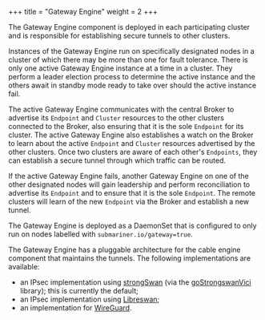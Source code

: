 +++
title =  "Gateway Engine"
weight = 2
+++

The Gateway Engine component is deployed in each participating cluster and
is responsible for establishing secure tunnels to other clusters. 

Instances of the Gateway Engine run on specifically designated nodes in a
cluster of which there may be more than one for fault tolerance. There is
only one active Gateway Engine instance at a time in a cluster. They
perform a leader election process to determine the active instance and the
others await in standby mode ready to take over should the active instance
fail. 

The active Gateway Engine communicates with the central Broker to advertise
its `Endpoint` and `Cluster` resources to the other clusters connected to the
Broker, also ensuring that it is the sole `Endpoint` for its cluster. The
active Gateway Engine also establishes a watch on the Broker to learn about
the active `Endpoint` and `Cluster` resources advertised by the other clusters.
Once two clusters are aware of each other's `Endpoints`, they can establish a
secure tunnel through which traffic can be routed.

If the active Gateway Engine fails, another Gateway Engine on one of the
other designated nodes will gain leadership and perform reconciliation to
advertise its `Endpoint` and to ensure that it is the sole `Endpoint`. The
remote clusters will learn of the new `Endpoint` via the Broker and establish
a new tunnel.

The Gateway Engine is deployed as a DaemonSet that is configured to only run
on nodes labelled with `submariner.io/gateway=true`.

The Gateway Engine has a pluggable architecture for the cable engine component
that maintains the tunnels. The following implementations are available:

* an IPsec implementation using [strongSwan](https://www.strongswan.org/) (via the
  [goStrongswanVici](https://github.com/bronze1man/goStrongswanVici) library);
  this is currently the default;
* an IPsec implementation using [Libreswan](https://libreswan.org/);
* an implementation for [WireGuard](https://www.wireguard.com/).